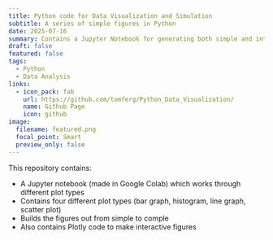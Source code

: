 ```yaml
---
title: Python code for Data Visualization and Simulation
subtitle: A series of simple figures in Python
date: 2025-07-16
summary: Contains a Jupyter Notebook for generating both simple and interactive figures in Python
draft: false
featured: false
tags:
  - Python
  - Data Analysis
links:
  - icon_pack: fab
    url: https://github.com/tomferg/Python_Data_Visualization/
    name: Github Page
    icon: github
image:
  filename: featured.png
  focal_point: Smart
  preview_only: false
---
```


This repository contains:

* A Jupyter notebook (made in Google Colab) which works through different plot types
* Contains four different plot types (bar graph, histogram, line graph, scatter plot)
* Builds the figures out from simple to comple
* Also contains Plotly code to make interactive figures
